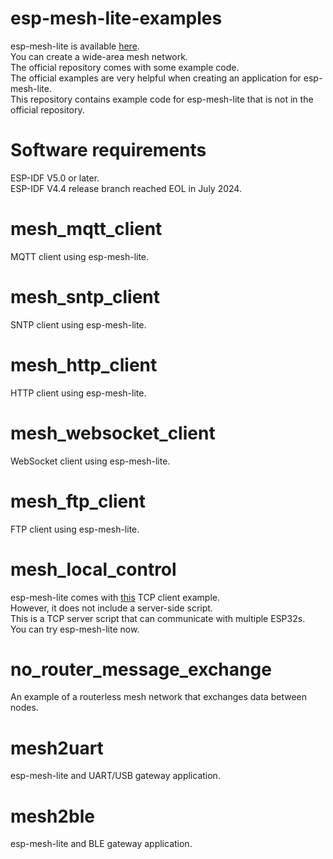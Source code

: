 # esp-mesh-lite-examples
esp-mesh-lite is available [here](https://github.com/espressif/esp-mesh-lite).   
You can create a wide-area mesh network.   
The official repository comes with some example code.   
The official examples are very helpful when creating an application for esp-mesh-lite.   
This repository contains example code for esp-mesh-lite that is not in the official repository.   

# Software requirements
ESP-IDF V5.0 or later.   
ESP-IDF V4.4 release branch reached EOL in July 2024.   

# mesh_mqtt_client
MQTT client using esp-mesh-lite.   

# mesh_sntp_client
SNTP client using esp-mesh-lite.   

# mesh_http_client
HTTP client using esp-mesh-lite.   

# mesh_websocket_client
WebSocket client using esp-mesh-lite.   

# mesh_ftp_client
FTP client using esp-mesh-lite.   

# mesh_local_control
esp-mesh-lite comes with [this](https://github.com/espressif/esp-mesh-lite/tree/master/examples/mesh_local_control) TCP client example.   
However, it does not include a server-side script.   
This is a TCP server script that can communicate with multiple ESP32s.   
You can try esp-mesh-lite now.   

# no_router_message_exchange
An example of a routerless mesh network that exchanges data between nodes.

# mesh2uart
esp-mesh-lite and UART/USB gateway application.   

# mesh2ble
esp-mesh-lite and BLE gateway application.   
